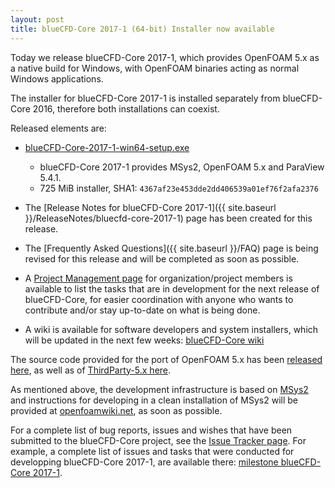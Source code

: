 ```yaml
---
layout: post
title: blueCFD-Core 2017-1 (64-bit) Installer now available
---
```


Today we release blueCFD-Core 2017-1, which provides OpenFOAM 5.x as a native
build for Windows, with OpenFOAM binaries acting as normal Windows applications.

The installer for blueCFD-Core 2017-1 is installed separately from 
blueCFD-Core 2016, therefore both installations can coexist.

Released elements are:

  * [blueCFD-Core-2017-1-win64-setup.exe](https://github.com/blueCFD/Core/releases/download/blueCFD-Core-2017-1/blueCFD-Core-2017-1-win64-setup.exe)
      * blueCFD-Core 2017-1 provides MSys2, OpenFOAM 5.x and ParaView 5.4.1.
      * 725 MiB installer, SHA1: `4367af23e453dde2dd406539a01ef76f2afa2376`

  * The [Release Notes for blueCFD-Core 2017-1]({{ site.baseurl }}/ReleaseNotes/bluecfd-core-2017-1)
    page has been created for this release.

  * The [Frequently Asked Questions]({{ site.baseurl }}/FAQ) page is being
    revised for this release and will be completed as soon as possible.

  * A [Project Management page](https://github.com/orgs/blueCFD/projects/1) for
    organization/project members is available to list the tasks that are in
    development for the next release of blueCFD-Core, for easier coordination
    with anyone who wants to contribute and/or stay up-to-date on what is being
    done.

  * A wiki is available for software developers and system installers, which
    will be updated in the next few weeks:
    [blueCFD-Core wiki](https://github.com/blueCFD/Core/wiki)

The source code provided for the port of OpenFOAM 5.x has been
[released here](https://github.com/blueCFD/OpenFOAM-dev/tree/blueCFD-Core-5.x),
as well as of [ThirdParty-5.x here](https://github.com/blueCFD/ThirdParty-dev/tree/blueCFD-Core-5.x).

As mentioned above, the development infrastructure is based on
[MSys2](https://msys2.github.io/) and instructions for developing in a clean
installation of MSys2 will be provided at [openfoamwiki.net](http://openfoamwiki.net),
as soon as possible.

For a complete list of bug reports, issues and wishes that have been submitted
to the blueCFD-Core project, see the
[Issue Tracker page](https://github.com/blueCFD/Core/issues). For example, a
complete list of issues and tasks that were conducted for developping
blueCFD-Core 2017-1, are available there:
[milestone blueCFD-Core 2017-1](https://github.com/blueCFD/Core/milestone/3?closed=1).
